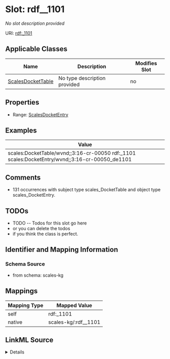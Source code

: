 

# Slot: rdf__1101


_No slot description provided_





URI: [rdf:_1101](http://www.w3.org/1999/02/22-rdf-syntax-ns#_1101)



<!-- no inheritance hierarchy -->





## Applicable Classes

| Name | Description | Modifies Slot |
| --- | --- | --- |
| [ScalesDocketTable](../classes/ScalesDocketTable.md) | No type description provided |  no  |







## Properties

* Range: [ScalesDocketEntry](../classes/ScalesDocketEntry.md)






## Examples

| Value |
| --- |
| scales:DocketTable/wvnd;;3:16-cr-00050 rdf:_1101 scales:DocketEntry/wvnd;;3:16-cr-00050_de1101 |

## Comments

* 131 occurrences with subject type scales_DocketTable and object type scales_DocketEntry.

## TODOs

* TODO -- Todos for this slot go here
* or you can delete the todos
* if you think the class is perfect.

## Identifier and Mapping Information







### Schema Source


* from schema: scales-kg




## Mappings

| Mapping Type | Mapped Value |
| ---  | ---  |
| self | rdf:_1101 |
| native | scales-kg/:rdf__1101 |




## LinkML Source

<details>
```yaml
name: rdf__1101
description: No slot description provided
todos:
- TODO -- Todos for this slot go here
- or you can delete the todos
- if you think the class is perfect.
comments:
- 131 occurrences with subject type scales_DocketTable and object type scales_DocketEntry.
examples:
- value: scales:DocketTable/wvnd;;3:16-cr-00050 rdf:_1101 scales:DocketEntry/wvnd;;3:16-cr-00050_de1101
from_schema: scales-kg
rank: 1000
slot_uri: rdf:_1101
alias: rdf__1101
domain_of:
- scales_DocketTable
range: scales_DocketEntry

```
</details>
